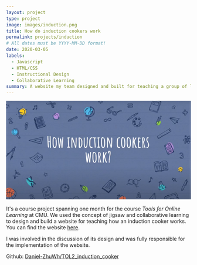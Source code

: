 ```yaml
---
layout: project
type: project
image: images/induction.png
title: How do induction cookers work
permalink: projects/induction
# All dates must be YYYY-MM-DD format!
date: 2020-03-05
labels:
  - Javascript
  - HTML/CSS
  - Instructional Design
  - Collaborative Learning
summary: A website my team designed and built for teaching a group of learners how an induction cooker works.
---
```


<img class="ui medium right floated rounded image" src="../images/induction_side.png">

It's a course project spanning one month for the course *Tools for Online Learning* at CMU. We used the concept of jigsaw and collaborative learning to design and build a website for teaching how an induction cooker works. You can find the website [here](https://daniel-zhuwh.github.io/TOL2_induction_cooker/).

I was involved in the discussion of its design and was fully responsible for the implementation of the website.
 
Github: <a href="https://github.com/Daniel-ZhuWh/TOL2_induction_cooker"><i class="large github icon"></i>Daniel-ZhuWh/TOL2_induction_cooker</a>